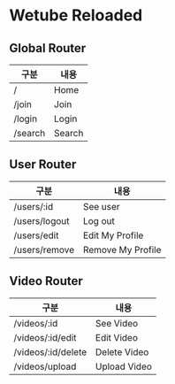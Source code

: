 # Wetube Reloaded

## Global Router

| 구분    | 내용   |
| ------- | ------ |
| /       | Home   |
| /join   | Join   |
| /login  | Login  |
| /search | Search |

## User Router

| 구분          | 내용              |
| ------------- | ----------------- |
| /users/:id    | See user          |
| /users/logout | Log out           |
| /users/edit   | Edit My Profile   |
| /users/remove | Remove My Profile |

## Video Router

| 구분               | 내용         |
| ------------------ | ------------ |
| /videos/:id        | See Video    |
| /videos/:id/edit   | Edit Video   |
| /videos/:id/delete | Delete Video |
| /videos/upload     | Upload Video |
